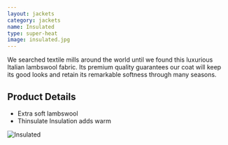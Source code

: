 ```yaml
---
layout: jackets
category: jackets
name: Insulated
type: super-heat
image: insulated.jpg
---
```


We searched textile mills around the world until we found this luxurious Italian lambswool fabric. Its premium quality guarantees our coat will keep its good looks and retain its remarkable softness through many seasons. 

## Product Details

- Extra soft lambswool
- Thinsulate Insulation adds warm

![Insulated](http://1.bp.blogspot.com/_ag8cy9r2XdE/TPD59GsGCyI/AAAAAAAAKKg/VpuZmuKWhbc/s1600/Winter-Coat-Padded-Coat-Hoody-Coat-09288-.jpg)

